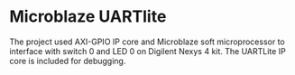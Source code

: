 # Microblaze UARTlite
The project used AXI-GPIO IP core and Microblaze soft microprocessor to interface with switch 0 and LED 0 on Digilent Nexys 4 kit. The UARTLite IP core is included for debugging. 